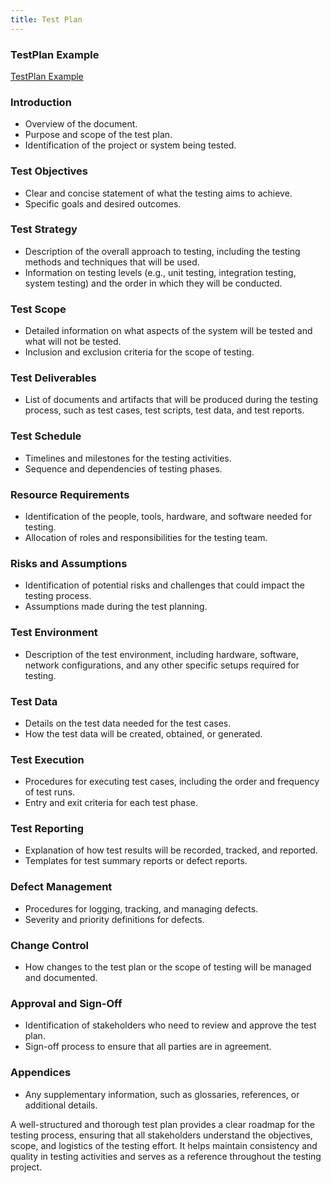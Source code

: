 ```yaml
---
title: Test Plan
---
```


### TestPlan Example

[TestPlan Example](./static/TestPlan.doc)


### Introduction
   - Overview of the document.
   - Purpose and scope of the test plan.
   - Identification of the project or system being tested.

### Test Objectives
   - Clear and concise statement of what the testing aims to achieve.
   - Specific goals and desired outcomes.

### Test Strategy
   - Description of the overall approach to testing, including the testing methods and techniques that will be used.
   - Information on testing levels (e.g., unit testing, integration testing, system testing) and the order in which they will be conducted.

### Test Scope
   - Detailed information on what aspects of the system will be tested and what will not be tested.
   - Inclusion and exclusion criteria for the scope of testing.

### Test Deliverables
   - List of documents and artifacts that will be produced during the testing process, such as test cases, test scripts, test data, and test reports.

### Test Schedule
   - Timelines and milestones for the testing activities.
   - Sequence and dependencies of testing phases.

### Resource Requirements
   - Identification of the people, tools, hardware, and software needed for testing.
   - Allocation of roles and responsibilities for the testing team.

### Risks and Assumptions
   - Identification of potential risks and challenges that could impact the testing process.
   - Assumptions made during the test planning.

### Test Environment
   - Description of the test environment, including hardware, software, network configurations, and any other specific setups required for testing.

### Test Data
   - Details on the test data needed for the test cases.
   - How the test data will be created, obtained, or generated.

### Test Execution
   - Procedures for executing test cases, including the order and frequency of test runs.
   - Entry and exit criteria for each test phase.

### Test Reporting
   - Explanation of how test results will be recorded, tracked, and reported.
   - Templates for test summary reports or defect reports.

### Defect Management
   - Procedures for logging, tracking, and managing defects.
   - Severity and priority definitions for defects.

### Change Control
   - How changes to the test plan or the scope of testing will be managed and documented.

### Approval and Sign-Off
   - Identification of stakeholders who need to review and approve the test plan.
   - Sign-off process to ensure that all parties are in agreement.

### Appendices
   - Any supplementary information, such as glossaries, references, or additional details.

A well-structured and thorough test plan provides a clear roadmap for the testing process, ensuring that all stakeholders understand the objectives, scope, and logistics of the testing effort. It helps maintain consistency and quality in testing activities and serves as a reference throughout the testing project.
